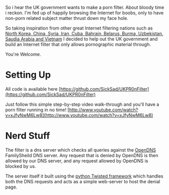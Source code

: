 
So i hear the UK government wants to make a porn filter. About bloody time i reckon. I'm fed up of happily browsing the Internet for boobs, only to have non-porn related subject matter thrust down my face hole.

So taking inspiration from other great Internet filtering nations such as [North Korea, China, Syria, Iran, Cuba, Bahrain, Belarus, Burma, Uzbekistan, Saudia Arabia and Vietnam](http://en.wikipedia.org/wiki/Internet_censorship_by_country) I decided to help out the UK government and build an Internet filter that only allows pornographic material through. 

You're Welcome.


Setting Up
==========
All code is available here [https://github.com/SickSad/UKPR0nFilter](https://github.com/SickSad/UKPR0nFilter)

Just follow this simple step-by-step video walk-through and you'll have a porn filter running in no time!
[http://www.youtube.com/watch?v=xJfyNwM6Lw8](http://www.youtube.com/watch?v=xJfyNwM6Lw8)

Nerd Stuff
==========

The filter is a dns server which checks all queries against the [OpenDNS](http://www.opendns.com/home-solutions/parental-controls/) FamilySheild DNS server. Any request that is denied by OpenDNS is then allowed by our DNS server, and any request allowed by OpenDNS is blocked by us.

The server itself it built using the [python Twisted framework](http://twistedmatrix.com/) which handles both the DNS requests and acts as a simple web-server to host the denial page.
